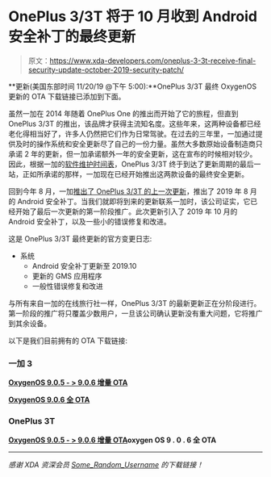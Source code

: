 # OnePlus 3/3T 将于 10 月收到 Android 安全补丁的最终更新

> 原文：<https://www.xda-developers.com/oneplus-3-3t-receive-final-security-update-october-2019-security-patch/>

**更新(美国东部时间 11/20/19 @下午 5:00):**OnePlus 3/3T 最终 OxygenOS 更新的 OTA 下载链接已添加到下面。

虽然一加在 2014 年随着 OnePlus One 的推出而开始了它的旅程，但直到 OnePlus 3/3T 的推出，该品牌才获得主流知名度。这些年来，这两种设备都已经老化得相当好了，许多人仍然把它们作为日常驾驶。在过去的三年里，一加通过提供及时的操作系统和安全更新尽了自己的一份力量。虽然大多数原始设备制造商只承诺 2 年的更新，但一加承诺额外一年的安全更新，这在宣布的时候相对较少。因此，根据一加的[软件维护时间表](https://forums.oneplus.com/threads/oneplus-software-maintenance-schedule.862347/)，OnePlus 3/3T 终于到达了更新周期的最后一站，正如所承诺的那样，一加现在已经开始推出这两款设备的最终安全更新。

回到今年 8 月，一加[推出了 OnePlus 3/3T 的上一次更新](https://www.xda-developers.com/oneplus-august-2019-security-patches-for-the-oneplus-3-3t-5-5t/)，推出了 2019 年 8 月的 Android 安全补丁。当我们就即将到来的更新联系一加时，该公司证实，它已经开始了最后一次更新的第一阶段推广。此次更新引入了 2019 年 10 月的 Android 安全补丁，以及一些小的错误修复和改进。

这是 OnePlus 3/3T 最终更新的官方变更日志:

*   系统
    *   Android 安全补丁更新至 2019.10
    *   更新的 GMS 应用程序
    *   一般性错误修复和改进

与所有来自一加的在线旅行社一样，OnePlus 3/3T 的最新更新正在分阶段进行。第一阶段的推广将只覆盖少数用户，一旦该公司确认更新没有重大问题，它将推广到其余设备。

以下是我们目前拥有的 OTA 下载链接:

### 一加 3

**[OxygenOS 9.0.5 - > 9.0.6 增量 OTA](https://otafsg1.h2os.com/patch/amazone2/GLO/OnePlus3Oxygen/OnePlus3Oxygen_16.A.86_GLO_086_1911042118/OnePlus3Oxygen_16_OTA_085-086_patch_1911042118_587606931071.zip)**

**[OxygenOS 9.0.6 全 OTA](https://otafsg1.h2os.com/patch/amazone2/GLO/OnePlus3Oxygen/OnePlus3Oxygen_16.A.86_GLO_086_1911042118/OnePlus3Oxygen_16_OTA_086_all_1911042118_42cbe31ee3a.zip)**

### OnePlus 3T

**[OxygenOS 9.0.5 - > 9.0.6 增量 OTA](https://otafsg1.h2os.com/patch/amazone2/GLO/OnePlus3TOxygen/OnePlus3TOxygen_28.A.86_GLO_086_1911042121/OnePlus3TOxygen_28_OTA_085-086_patch_1911042121_9a8345a0.zip)oxygen OS 9 . 0 . 6 全 OTA**

* * *

*感谢 XDA 资深会员 [Some_Random_Username](https://forum.xda-developers.com/member.php?u=8234677) 的下载链接！*